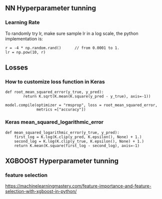 ## NN Hyperparameter tunning
### Learning Rate
To randomly try lr, make sure sample lr in a log scale, the python implementation is:
```
r = -4 * np.random.rand()      // from 0.0001 to 1.
lr = np.pow(10, r)
```
## Losses
### How to customize loss function in Keras
```
def root_mean_squared_error(y_true, y_pred):
        return K.sqrt(K.mean(K.square(y_pred - y_true), axis=-1)) 

model.compile(optimizer = "rmsprop", loss = root_mean_squared_error, 
              metrics =["accuracy"])
```
### Keras mean_squared_logarithmic_error
```
def mean_squared_logarithmic_error(y_true, y_pred):
    first_log = K.log(K.clip(y_pred, K.epsilon(), None) + 1.)
    second_log = K.log(K.clip(y_true, K.epsilon(), None) + 1.)
    return K.mean(K.square(first_log - second_log), axis=-1)
```
## XGBOOST Hyperparameter tunning
### feature selection
https://machinelearningmastery.com/feature-importance-and-feature-selection-with-xgboost-in-python/
